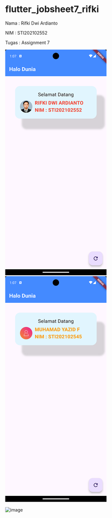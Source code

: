 # flutter_jobsheet7_rifki

Nama    : Rifki Dwi Ardianto

NIM     : STI202102552

Tugas   : Assignment 7



![image](screenshot/screenshot1.png)
![image](screenshot/screenshot2.png)

![image](screenshot/jobsheet7_resize.gif)

